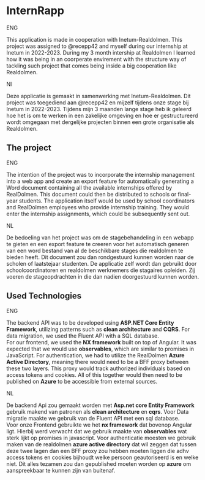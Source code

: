 # InternRapp
ENG

This application is made in cooperation with Inetum-Realdolmen. This project was assigned to @recepp42 and myself during our internship at Inetum in 2022-2023. 
During my 3 month intership at Realdolmen I learned how it was being in an coorperate envirement with the structure way of tackling such project that comes being inside a big cooperation like Realdolmen.

Nl

Deze applicatie is gemaakt in samenwerking met Inetum-Realdolmen. Dit project was toegediend aan @recepp42 en mijzelf tijdens onze stage bij Inetum in 2022-2023. 
Tijdens mijn 3 maanden lange stage heb ik geleerd hoe het is om te werken in een zakelijke omgeving en hoe er gestructureerd wordt omgegaan met dergelijke projecten binnen een grote organisatie als Realdolmen.
## The project
ENG

The intention of the project was to incorporate the internship management into a web app and create an export feature for automatically generating a Word document containing all the available internships offered by RealDolmen. This document could then be distributed to schools or final-year students. 
The application itself would be used by school coordinators and RealDolmen employees who provide internship training. They would enter the internship assignments, which could be subsequently sent out. 

NL

De bedoeling van het project was om de stagebehandeling in een webapp te gieten en een export feature te creeren voor het automatisch generen van een word bestand van al de beschikbare stages die realdolmen te bieden heeft. Dit document zou dan rondgestuurd kunnen worden naar de scholen of laatstejaar studenten. 
De applicatie zelf wordt dan gebruikt door schoolcoordinatoren en realdolmen werknemers die stagaires opleiden. Zij voeren de stageopdrachten in die dan nadien doorgestuurd kunnen worden. 

## Used Technologies
ENG

The backend API was to be developed using **ASP.NET Core Entity Framework**, utilizing patterns such as **clean architecture** and **CQRS**. For data migration, we used the Fluent API with a SQL database.  
For our frontend, we used the **NX framework** built on top of Angular. It was expected that we would use **observables**, which are similar to promises in JavaScript. 
For authentication, we had to utilize the RealDolmen **Azure Active Directory**, meaning there would need to be a BFF proxy between these two layers. This proxy would track authorized individuals based on access tokens and cookies. 
All of this together would then need to be published on **Azure** to be accessible from external sources.

NL

De backend Api zou gemaakt worden met **Asp.net core Entity Framework** gebruik makend van patronen als **clean architecture** en **cqrs**. Voor Data migratie maakte we gebruik van de Fluent API met een sql database.  
Voor onze Frontend gebruikte we het **nx framework** dat bovenop Angular ligt. Hierbij werd verwacht dat we gebruik maakte van **observables** wat sterk lijkt op promises in javascript.
Voor authenticatie moesten we gebruik maken van de realdolmen **azure active directory** dat wil zeggen dat tussen deze twee lagen dan een BFF proxy zou hebben moeten liggen die adhv access tokens en cookies bijhoudt welke persoon geautoriseerd is en welke niet. 
Dit alles tezamen zou dan gepublished moeten worden op **azure** om aanspreekbaar te kunnen zijn van buitenaf. 

